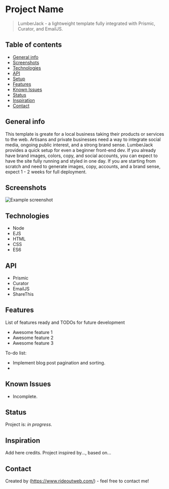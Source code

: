 # Project Name
> LumberJack - a lightweight template fully integrated with Prismic, Curator, and EmailJS.

## Table of contents
* [General info](#general-info)
* [Screenshots](#screenshots)
* [Technologies](#technologies)
* [API](#api)
* [Setup](#setup)
* [Features](#features)
* [Known Issues](#known-issues)
* [Status](#status)
* [Inspiration](#inspiration)
* [Contact](#contact)

## General info
This template is greate for a local business taking their products or services to the web. Artisans and private businesses need a way to integrate social media, ongoing public interest, and a strong brand sense. LumberJack provides a quick setup for even a beginner front-end dev. If you already have brand images, colors, copy, and social accounts, you can expect to have the site fully running and styled in one day. If you are starting from scratch and need to generate images, copy, accounts, and a brand sense, expect 1 - 2 weeks for full deployment.

## Screenshots
![Example screenshot](.images/img/screenshot.png)

## Technologies
* Node
* EJS
* HTML
* CSS
* ES6

## API
* Prismic
* Curator
* EmailJS
* ShareThis

## Features
List of features ready and TODOs for future development
* Awesome feature 1
* Awesome feature 2
* Awesome feature 3

To-do list:
* Implement blog post pagination and sorting.
* 

## Known Issues
* Incomplete.

## Status
Project is: _in progress_.

## Inspiration
Add here credits. Project inspired by..., based on...

## Contact
Created by (https://www.rideoutweb.com/) - feel free to contact me!